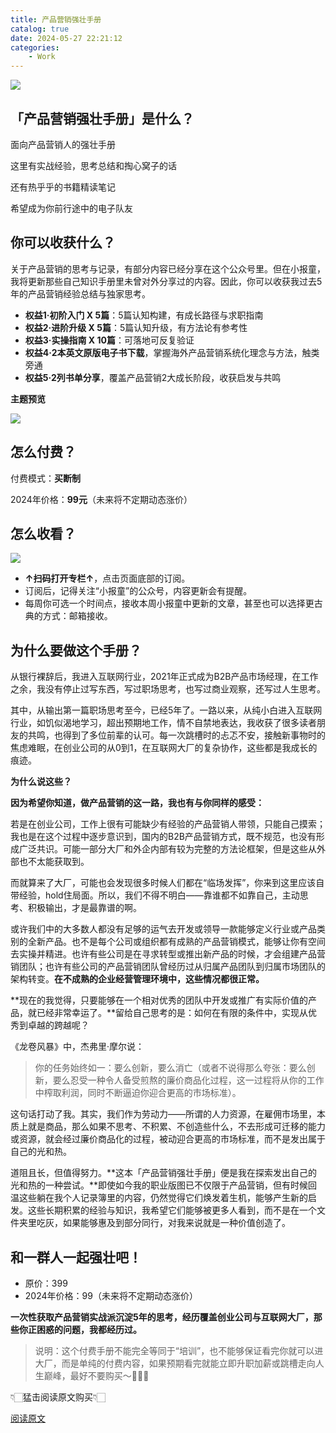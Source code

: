 ```yaml
---
title: 产品营销强壮手册
catalog: true
date: 2024-05-27 22:21:12
categories:
    - Work
---
```


![](2024-06-01-12-24-14.png)

## 「产品营销强壮手册」是什么？

面向产品营销人的强壮手册

这里有实战经验，思考总结和掏心窝子的话

还有热乎乎的书籍精读笔记

希望成为你前行途中的电子队友

## 你可以收获什么？

关于产品营销的思考与记录，有部分内容已经分享在这个公众号里。但在小报童，我将更新那些自己知识手册里未曾对外分享过的内容。因此，你可以收获我过去5年的产品营销经验总结与独家思考。

- **权益1·初阶入门 X 5篇**：5篇认知构建，有成长路径与求职指南
- **权益2·进阶升级 X 5篇**：5篇认知升级，有方法论有参考性
- **权益3·实操指南 X 10篇**：可落地可反复验证
- **权益4·2本英文原版电子书下载**，掌握海外产品营销系统化理念与方法，触类旁通
- **权益5·2列书单分享**，覆盖产品营销2大成长阶段，收获启发与共鸣

**主题预览**

![](2024-06-01-12-25-35.png)

## 怎么付费？

付费模式：**买断制**

2024年价格：**99元**（未来将不定期动态涨价）

## 怎么收看？

![](2024-06-01-12-26-12.png)

- **↑扫码打开专栏↑**，点击页面底部的订阅。
- 订阅后，记得关注“小报童”的公众号，内容更新会有提醒。
- 每周你可选一个时间点，接收本周小报童中更新的文章，甚至也可以选择更古典的方式：邮箱接收。

## 为什么要做这个手册？

从银行裸辞后，我进入互联网行业，2021年正式成为B2B产品市场经理，在工作之余，我没有停止过写东西，写过职场思考，也写过商业观察，还写过人生思考。

其中，从输出第一篇职场思考至今，已经5年了。一路以来，从纯小白进入互联网行业，如饥似渴地学习，超出预期地工作，情不自禁地表达，我收获了很多读者朋友的共鸣，也得到了多位前辈的认可。每一次跳槽时的忐忑不安，接触新事物时的焦虑难眠，在创业公司的从0到1，在互联网大厂的复杂协作，这些都是我成长的痕迹。

**为什么说这些？**

**因为希望你知道，做产品营销的这一路，我也有与你同样的感受：**

若是在创业公司，工作上很有可能缺少有经验的产品营销人带领，只能自己摸索；我也是在这个过程中逐步意识到，国内的B2B产品营销方式，既不规范，也没有形成广泛共识。可能一部分大厂和外企内部有较为完整的方法论框架，但是这些从外部也不太能获取到。

而就算来了大厂，可能也会发现很多时候人们都在“临场发挥”，你来到这里应该自带经验，hold住局面。所以，我们不得不明白——靠谁都不如靠自己，主动思考、积极输出，才是最靠谱的啊。

或许我们中的大多数人都没有足够的运气去开发或领导一款能够定义行业或产品类别的全新产品。也不是每个公司或组织都有成熟的产品营销模式，能够让你有空间去实操并精进。也许有些公司是在寻求转型或推出新产品的时候，才会组建产品营销团队；也许有些公司的产品营销团队曾经历过从归属产品团队到归属市场团队的架构转变。**在不成熟的企业经营管理环境中，这些情况都很正常。**

**现在的我觉得，只要能够在一个相对优秀的团队中开发或推广有实际价值的产品，就已经非常幸运了。**留给自己思考的是：如何在有限的条件中，实现从优秀到卓越的跨越呢？

《龙卷风暴》中，杰弗里·摩尔说：

> 你的任务始终如一：要么创新，要么消亡（或者不说得那么夸张：要么创新，要么忍受一种令人备受煎熬的廉价商品化过程，这一过程将从你的工作中榨取利润，同时不断逼迫你迎合更高的市场标准）。

这句话打动了我。其实，我们作为劳动力——所谓的人力资源，在雇佣市场里，本质上就是商品，那么如果不思考、不积累、不创造些什么，不去形成可迁移的能力或资源，就会经过廉价商品化的过程，被动迎合更高的市场标准，而不是发出属于自己的光和热。

道阻且长，但值得努力。**这本「产品营销强壮手册」便是我在探索发出自己的光和热的一种尝试。**即使如今我的职业版图已不仅限于产品营销，但有时候回温这些躺在我个人记录簿里的内容，仍然觉得它们焕发着生机，能够产生新的启发。这些长期积累的经验与知识，我希望它们能够被更多人看到，而不是在一个文件夹里吃灰，如果能够惠及到部分同行，对我来说就是一种价值创造了。

## 和一群人一起强壮吧！

- 原价：399
- 2024年价格：99（未来将不定期动态涨价）

**一次性获取产品营销实战派沉淀5年的思考，经历覆盖创业公司与互联网大厂，那些你正困惑的问题，我都经历过。**

> 说明：这个付费手册不能完全等同于“培训”，也不能够保证看完你就可以进大厂，而是单纯的付费内容，如果预期看完就能立即升职加薪或跳槽走向人生巅峰，最好不要购买～🙅🏻‍♀️

👇🏻猛击阅读原文购买👇🏻

[阅读原文](https://xiaobot.net/p/pmmhandbook)